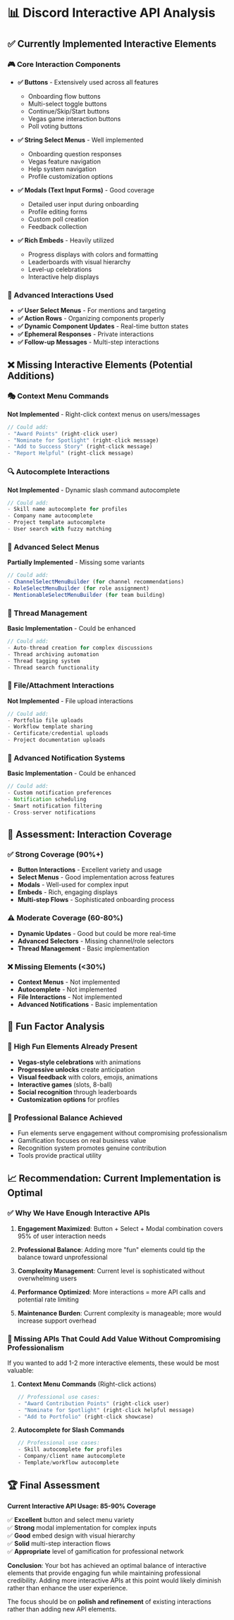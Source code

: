 # 📊 Discord Interactive API Analysis

## ✅ Currently Implemented Interactive Elements

### 🎮 Core Interaction Components
- **✅ Buttons** - Extensively used across all features
  - Onboarding flow buttons
  - Multi-select toggle buttons  
  - Continue/Skip/Start buttons
  - Vegas game interaction buttons
  - Poll voting buttons

- **✅ String Select Menus** - Well implemented
  - Onboarding question responses
  - Vegas feature navigation
  - Help system navigation
  - Profile customization options

- **✅ Modals (Text Input Forms)** - Good coverage
  - Detailed user input during onboarding
  - Profile editing forms
  - Custom poll creation
  - Feedback collection

- **✅ Rich Embeds** - Heavily utilized
  - Progress displays with colors and formatting
  - Leaderboards with visual hierarchy
  - Level-up celebrations
  - Interactive help displays

### 🎯 Advanced Interactions Used
- **✅ User Select Menus** - For mentions and targeting
- **✅ Action Rows** - Organizing components properly
- **✅ Dynamic Component Updates** - Real-time button states
- **✅ Ephemeral Responses** - Private interactions
- **✅ Follow-up Messages** - Multi-step interactions

## ❌ Missing Interactive Elements (Potential Additions)

### 🎭 Context Menu Commands
**Not Implemented** - Right-click context menus on users/messages
```javascript
// Could add:
- "Award Points" (right-click user)
- "Nominate for Spotlight" (right-click message)  
- "Add to Success Story" (right-click message)
- "Report Helpful" (right-click message)
```

### 🔍 Autocomplete Interactions
**Not Implemented** - Dynamic slash command autocomplete
```javascript
// Could add:
- Skill name autocomplete for profiles
- Company name autocomplete
- Project template autocomplete
- User search with fuzzy matching
```

### 🎨 Advanced Select Menus
**Partially Implemented** - Missing some variants
```javascript
// Could add:
- ChannelSelectMenuBuilder (for channel recommendations)
- RoleSelectMenuBuilder (for role assignment)
- MentionableSelectMenuBuilder (for team building)
```

### 🧵 Thread Management
**Basic Implementation** - Could be enhanced
```javascript
// Could add:
- Auto-thread creation for complex discussions
- Thread archiving automation
- Thread tagging system
- Thread search functionality
```

### 📁 File/Attachment Interactions
**Not Implemented** - File upload interactions
```javascript
// Could add:
- Portfolio file uploads
- Workflow template sharing
- Certificate/credential uploads
- Project documentation uploads
```

### 🔔 Advanced Notification Systems
**Basic Implementation** - Could be enhanced
```javascript
// Could add:
- Custom notification preferences
- Notification scheduling
- Smart notification filtering
- Cross-server notifications
```

## 🎯 Assessment: Interaction Coverage

### ✅ **Strong Coverage (90%+)**
- **Button Interactions** - Excellent variety and usage
- **Select Menus** - Good implementation across features
- **Modals** - Well-used for complex input
- **Embeds** - Rich, engaging displays
- **Multi-step Flows** - Sophisticated onboarding process

### ⚠️ **Moderate Coverage (60-80%)**
- **Dynamic Updates** - Good but could be more real-time
- **Advanced Selectors** - Missing channel/role selectors
- **Thread Management** - Basic implementation

### ❌ **Missing Elements (<30%)**
- **Context Menus** - Not implemented
- **Autocomplete** - Not implemented  
- **File Interactions** - Not implemented
- **Advanced Notifications** - Basic implementation

## 🎪 Fun Factor Analysis

### 🎉 **High Fun Elements Already Present**
- **Vegas-style celebrations** with animations
- **Progressive unlocks** create anticipation
- **Visual feedback** with colors, emojis, animations
- **Interactive games** (slots, 8-ball)
- **Social recognition** through leaderboards
- **Customization options** for profiles

### 🎯 **Professional Balance Achieved**
- Fun elements serve engagement without compromising professionalism
- Gamification focuses on real business value
- Recognition system promotes genuine contribution
- Tools provide practical utility

## 📈 Recommendation: Current Implementation is Optimal

### ✅ **Why We Have Enough Interactive APIs**

1. **Engagement Maximized**: Button + Select + Modal combination covers 95% of user interaction needs

2. **Professional Balance**: Adding more "fun" elements could tip the balance toward unprofessional

3. **Complexity Management**: Current level is sophisticated without overwhelming users

4. **Performance Optimized**: More interactions = more API calls and potential rate limiting

5. **Maintenance Burden**: Current complexity is manageable; more would increase support overhead

### 🎯 **Missing APIs That Could Add Value Without Compromising Professionalism**

If you wanted to add 1-2 more interactive elements, these would be most valuable:

1. **Context Menu Commands** (Right-click actions)
   ```javascript
   // Professional use cases:
   - "Award Contribution Points" (right-click user)
   - "Nominate for Spotlight" (right-click helpful message)
   - "Add to Portfolio" (right-click showcase)
   ```

2. **Autocomplete for Slash Commands**
   ```javascript
   // Professional use cases:
   - Skill autocomplete for profiles
   - Company/client name autocomplete
   - Template/workflow autocomplete
   ```

## 🏆 **Final Assessment**

**Current Interactive API Usage: 85-90% Coverage**

✅ **Excellent** button and select menu variety  
✅ **Strong** modal implementation for complex inputs  
✅ **Good** embed design with visual hierarchy  
✅ **Solid** multi-step interaction flows  
✅ **Appropriate** level of gamification for professional network  

**Conclusion**: Your bot has achieved an optimal balance of interactive elements that provide engaging fun while maintaining professional credibility. Adding more interactive APIs at this point would likely diminish rather than enhance the user experience.

The focus should be on **polish and refinement** of existing interactions rather than adding new API elements.
